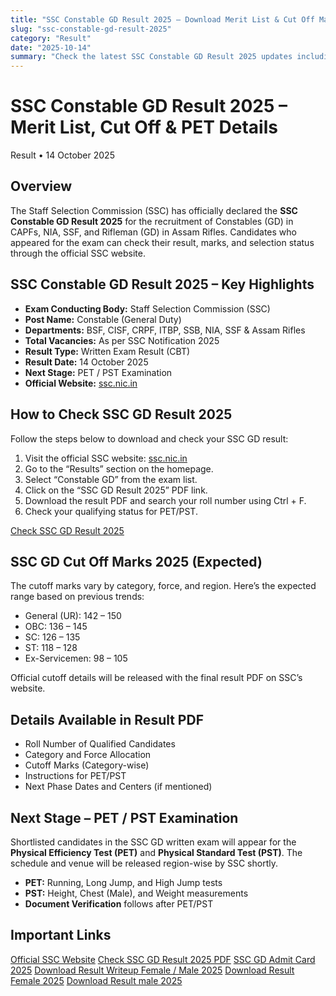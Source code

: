 ```yaml
---
title: "SSC Constable GD Result 2025 – Download Merit List & Cut Off Marks"
slug: "ssc-constable-gd-result-2025"
category: "Result"
date: "2025-10-14"
summary: "Check the latest SSC Constable GD Result 2025 updates including merit list, cutoff marks, PET/PST schedule, and region-wise result links. Stay updated with official SSC notifications here."
---
```


<h1 class="text-3xl font-bold text-amber-600 mb-4">SSC Constable GD Result 2025 – Merit List, Cut Off & PET Details</h1>

<p class="text-sm text-gray-500 mb-6">
  Result • 14 October 2025
</p>

<div class="bg-amber-50 dark:bg-gray-800 border-l-4 border-amber-500 p-4 rounded-lg shadow mb-6">
  <h2 class="text-lg font-semibold mb-2">Overview</h2>
  <p class="text-gray-700 dark:text-gray-300">
    The Staff Selection Commission (SSC) has officially declared the <strong>SSC Constable GD Result 2025</strong> for the recruitment of Constables (GD) in CAPFs, NIA, SSF, and Rifleman (GD) in Assam Rifles. Candidates who appeared for the exam can check their result, marks, and selection status through the official SSC website.
  </p>
</div>

<section class="mb-8">
  <div class="bg-white dark:bg-gray-900 shadow rounded-lg overflow-hidden">
    <div class="bg-amber-500 px-4">
      <h2 class="text-lg font-semibold text-white py-4">SSC Constable GD Result 2025 – Key Highlights</h2>
    </div>
    <div class="p-4">
      <ul class="list-disc pl-6 text-gray-700 dark:text-gray-300">
        <li><strong>Exam Conducting Body:</strong> Staff Selection Commission (SSC)</li>
        <li><strong>Post Name:</strong> Constable (General Duty)</li>
        <li><strong>Departments:</strong> BSF, CISF, CRPF, ITBP, SSB, NIA, SSF & Assam Rifles</li>
        <li><strong>Total Vacancies:</strong> As per SSC Notification 2025</li>
        <li><strong>Result Type:</strong> Written Exam Result (CBT)</li>
        <li><strong>Result Date:</strong> 14 October 2025</li>
        <li><strong>Next Stage:</strong> PET / PST Examination</li>
        <li><strong>Official Website:</strong> <a href="https://ssc.nic.in" target="_blank" class="text-blue-600 hover:underline">ssc.nic.in</a></li>
      </ul>
    </div>
  </div>
</section>

<section class="mb-8">
  <div class="bg-white dark:bg-gray-900 shadow rounded-lg overflow-hidden">
    <div class="bg-amber-500 px-4">
      <h2 class="text-lg font-semibold text-white py-4">How to Check SSC GD Result 2025</h2>
    </div>
    <div class="p-4 space-y-3">
      <p class="text-gray-700 dark:text-gray-300">Follow the steps below to download and check your SSC GD result:</p>
      <ol class="list-decimal pl-6 text-gray-700 dark:text-gray-300">
        <li>Visit the official SSC website: <a href="https://ssc.nic.in" target="_blank" class="text-blue-600 hover:underline">ssc.nic.in</a></li>
        <li>Go to the “Results” section on the homepage.</li>
        <li>Select “Constable GD” from the exam list.</li>
        <li>Click on the “SSC GD Result 2025” PDF link.</li>
        <li>Download the result PDF and search your roll number using Ctrl + F.</li>
        <li>Check your qualifying status for PET/PST.</li>
      </ol>
      <a href="https://ssc.nic.in/Portal/Results" class="block text-center px-4 py-2 rounded font-medium shadow bg-amber-400 text-white hover:opacity-90 transition">Check SSC GD Result 2025</a>
    </div>
  </div>
</section>

<section class="mb-8">
  <div class="bg-white dark:bg-gray-900 shadow rounded-lg overflow-hidden">
    <div class="bg-amber-500 px-4">
      <h2 class="text-lg font-semibold text-white py-4">SSC GD Cut Off Marks 2025 (Expected)</h2>
    </div>
    <div class="p-4 text-gray-700 dark:text-gray-300">
      <p>The cutoff marks vary by category, force, and region. Here’s the expected range based on previous trends:</p>
      <ul class="list-disc pl-6">
        <li>General (UR): 142 – 150</li>
        <li>OBC: 136 – 145</li>
        <li>SC: 126 – 135</li>
        <li>ST: 118 – 128</li>
        <li>Ex-Servicemen: 98 – 105</li>
      </ul>
      <p class="mt-2">Official cutoff details will be released with the final result PDF on SSC’s website.</p>
    </div>
  </div>
</section>

<section class="mb-8">
  <div class="bg-white dark:bg-gray-900 shadow rounded-lg overflow-hidden">
    <div class="bg-amber-500 px-4">
      <h2 class="text-lg font-semibold text-white py-4">Details Available in Result PDF</h2>
    </div>
    <div class="p-4 text-gray-700 dark:text-gray-300">
      <ul class="list-disc pl-6">
        <li>Roll Number of Qualified Candidates</li>
        <li>Category and Force Allocation</li>
        <li>Cutoff Marks (Category-wise)</li>
        <li>Instructions for PET/PST</li>
        <li>Next Phase Dates and Centers (if mentioned)</li>
      </ul>
    </div>
  </div>
</section>

<section class="mb-8">
  <div class="bg-white dark:bg-gray-900 shadow rounded-lg overflow-hidden">
    <div class="bg-amber-500 px-4">
      <h2 class="text-lg font-semibold text-white py-4">Next Stage – PET / PST Examination</h2>
    </div>
    <div class="p-4 text-gray-700 dark:text-gray-300">
      <p>Shortlisted candidates in the SSC GD written exam will appear for the <strong>Physical Efficiency Test (PET)</strong> and <strong>Physical Standard Test (PST)</strong>. The schedule and venue will be released region-wise by SSC shortly.</p>
      <ul class="list-disc pl-6 mt-2">
        <li><strong>PET:</strong> Running, Long Jump, and High Jump tests</li>
        <li><strong>PST:</strong> Height, Chest (Male), and Weight measurements</li>
        <li><strong>Document Verification</strong> follows after PET/PST</li>
      </ul>
    </div>
  </div>
</section>

<section class="mb-8">
  <div class="bg-white dark:bg-gray-900 shadow rounded-lg overflow-hidden">
    <div class="bg-amber-500 px-4">
      <h2 class="text-lg font-semibold text-white py-4">Important Links</h2>
    </div>
    <div class="p-4 space-y-3">
      <a href="https://ssc.nic.in/" class="block text-center px-4 py-2 rounded font-medium shadow bg-blue-600 text-white hover:opacity-90 transition" target="_blank">Official SSC Website</a>
      <a href="https://ssc.nic.in/Portal/Results" class="block text-center px-4 py-2 rounded font-medium shadow bg-amber-400 text-white hover:opacity-90 transition" target="_blank">Check SSC GD Result 2025 PDF</a>
      <a href="/ssc-constable-gd-admit-card-2025/" class="block text-center px-4 py-2 rounded font-medium shadow bg-gray-600 text-white hover:opacity-90 transition">SSC GD Admit Card 2025</a>
      <a href="https://ssc.gov.in/api/attachment/uploads/masterData/Results/writeup_13102025.pdf" class="block text-center px-4 py-2 rounded font-medium shadow bg-lime-400 text-white hover:opacity-90 transition">Download Result Writeup Female / Male 2025</a>
      <a href="https://ssc.gov.in/api/attachment/uploads/masterData/Results/LIST1_13102025.pdf" class="block text-center px-4 py-2 rounded font-medium shadow bg-lime-400 text-white hover:opacity-90 transition">Download Result Female 2025</a>
      <a href="https://ssc.gov.in/api/attachment/uploads/masterData/Results/LIST2_13102025.pdf" class="block text-center px-4 py-2 rounded font-medium shadow bg-lime-400 text-white hover:opacity-90 transition">Download Result male 2025</a>
    </div>
  </div>
</section>
